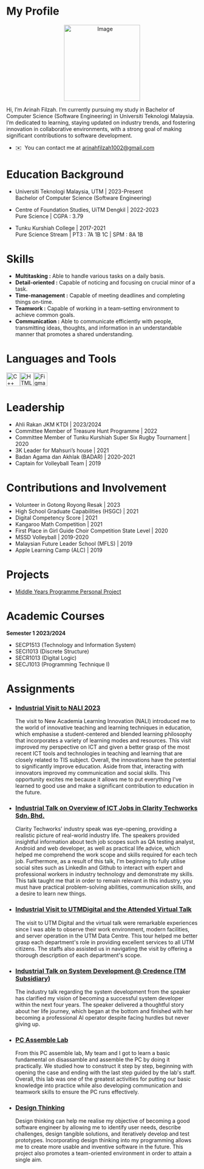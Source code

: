 
<h1 id="my-profile">My Profile</h1>
<p align="center">
<img src="https://avatars.githubusercontent.com/u/147329911?v=4"alt="Image"width="200" height="200"></p>

<p>Hi, I’m Arinah Filzah.  I’m currently pursuing my study in Bachelor of Computer Science (Software Engineering) in Universiti Teknologi Malaysia. I’m dedicated to learning, staying updated on industry trends, and fostering innovation in collaborative environments, with a strong goal of making significant contributions to software development.</p>

* ✉️  You can contact me at [arinahfilzah1002@gmail.com](mailto:arinahfilzah1002@gmail.com)

<h1 id="education-background">Education Background</h1>
<ul>
<li>
<p>Universiti Teknologi Malaysia, UTM | 2023-Present<br>
Bachelor of Computer Science (Software Engineering)</p>
</li>
<li>
<p>Centre of Foundation Studies, UiTM Dengkil | 2022-2023<br>
Pure Science | CGPA : 3.79</p>
</li>
<li>
<p>Tunku Kurshiah College | 2017-2021<br>
Pure Science Stream | PT3 : 7A 1B 1C | SPM : 8A 1B</p>
</li>
</ul>

<h1 id="skills">Skills</h1>
<ul>
<li><strong>Multitasking :</strong> Able to handle various tasks on a daily basis.</li>
<li><strong>Detail-oriented :</strong> Capable of noticing and focusing on crucial minor of a task.</li>
<li><strong>Time-management :</strong> Capable of meeting deadlines and completing things on-time.</li>
<li><strong>Teamwork :</strong> Capable of working in a team-setting environment to achieve common goals.</li>
<li><strong>Communication :</strong> Able to communicate efficiently with people, transmitting ideas, thoughts, and information in an understandable manner that promotes a shared understanding.</li>
</ul>

<h1 id="languages-and-tools">Languages and Tools</h1>
<p align="left">
<a href="https://docs.microsoft.com/en-us/cpp/?view=msvc-170" target="_blank" rel="noreferrer"><img src="https://raw.githubusercontent.com/danielcranney/readme-generator/main/public/icons/skills/cplusplus-colored.svg" width="36" height="36" alt="C++" /></a><a href="https://developer.mozilla.org/en-US/docs/Glossary/HTML5" target="_blank" rel="noreferrer"><img src="https://raw.githubusercontent.com/danielcranney/readme-generator/main/public/icons/skills/html5-colored.svg" width="36" height="36" alt="HTML5" /></a><a href="https://www.figma.com/" target="_blank" rel="noreferrer"><img src="https://raw.githubusercontent.com/danielcranney/readme-generator/main/public/icons/skills/figma-colored.svg" width="36" height="36" alt="Figma" /></a>

<h1 id="leadership">Leadership</h1>
<ul>
<li>Ahli Rakan JKM KTDI | 2023/2024</li>
<li>Committee Member of Treasure Hunt Programme | 2022</li>
<li>Committee Member of Tunku Kurshiah Super Six Rugby Tournament | 2020</li>
<li>3K Leader for Mahsuri’s house | 2021</li>
<li>Badan Agama dan Akhlak (BADAR) | 2020-2021</li>
<li>Captain for Volleyball Team | 2019</li>
</ul>

<h1 id="contributions-and-involvement">Contributions and Involvement</h1>
<ul>
<li>Volunteer in Gotong Royong Resak | 2023</li>
<li>High School Graduate Capabilities (HSGC) | 2021</li>
<li>Digital Competency Score | 2021</li>
<li>Kangaroo Math Competition | 2021</li>
<li>First Place in Girl Guide Choir Competition State Level | 2020</li>
<li>MSSD Volleyball | 2019-2020</li>
<li>Malaysian Future Leader School (MFLS) | 2019</li>
<li>Apple Learning Camp (ALC) | 2019</li>
</ul>

<h1 id="projects">Projects</h1>

* [Middle Years Programme Personal Project](https://arinahfilzah1002.wixsite.com/my-site-15) 

<h1 id="academic-courses">Academic Courses</h1>
<p><strong>Semester 1 2023/2024</strong></p>
<ul>
<li>SECP1513 (Technology and Information System)</li>
<li>SECI1013 (Discrete Structure)</li>
<li>SECR1013 (Digital Logic)</li>
<li>SECJ1013 (Programming Technique I)</li>
</ul>

<h1 id="assignments">Assignments</h1>

<ul>
<li>
<h3><a href="Assignment 1 TIS.pdf">Industrial Visit to NALI 2023</a></h3>
The visit to New Academia Learning Innovation (NALI) introduced me to the world of innovative teaching and learning techniques in education, which emphasise a student-centered and blended learning philosophy that incorporates a variety of learning modes and resources. This visit improved my perspective on ICT and given a better grasp of the most recent ICT tools and technologies in teaching and learning that are closely related to TIS subject. Overall, the innovations have the potential to significantly improve education. Aside from that, interacting with innovators improved my communication and social skills. This opportunity excites me because it allows me to put everything I've learned to good use and make a significant contribution to education in the future.
</li>
<li>
<h3><a href="Assignment 2 TIS.pdf">Industrial Talk on Overview of ICT Jobs in Clarity Techworks Sdn. Bhd.</a></h3>
Clarity Techworks' industry speak was eye-opening, providing a realistic picture of real-world industry life. The speakers provided insightful information about tech job scopes such as QA testing analyst, Android and web developer, as well as practical life advice, which helped me comprehend the work scope and skills required for each tech job. Furthermore, as a result of this talk, I'm beginning to fully utilise social sites such as LinkedIn and Github to interact with expert and professional workers in industry technology and demonstrate my skills. This talk taught me that in order to remain relevant in this industry, you must have practical problem-solving abilities, communication skills, and a desire to learn new things.
</li>
<li>
<h3><a href="Assignment 3 TIS.pdf">Industrial Visit to UTMDigital and the Attended Virtual Talk</a></h3>
The visit to UTM Digital and the virtual talk were remarkable experiences since I was able to observe their work environment, modern facilities, and server operation in the UTM Data Centre. This tour helped me better grasp each department's role in providing excellent services to all UTM citizens. The staffs also assisted us in navigating the visit by offering a thorough description of each department's scope.
</li>
<li>
<h3><a href="Assignment 4 TIS.pdf">Industrial Talk on System Development @ Credence (TM Subsidiary)</a></h3>
The industry talk regarding the system development from the speaker has clarified my vision of becoming a successful system developer within the next four years. The speaker delivered a thoughtful story about her life journey, which began at the bottom and finished with her becoming a professional AI operator despite facing hurdles but never giving up.
</li>
<li>
<h3><a href="PC Assemble Lab.pdf">PC Assemble Lab</a></h3>
From this PC assemble lab, My team and I got to learn a basic fundamental on disassamble and assemble the PC by doing it practically. We studied how to construct it step by step, beginning with opening the case and ending with the last step guided by the lab's staff. Overall, this lab was one of the greatest activities for putting our basic knowledge into practice while also developing communication and teamwork skills to ensure the PC runs effectively.
</li>
<li>
<h3><a href="Design Thinking.pdf">Design Thinking</a></h3>
Design thinking can help me realise my objective of becoming a good software engineer by allowing me to identify user needs, describe challenges, design tangible solutions, and iteratively develop and test prototypes. Incorporating design thinking into my programming allows me to create more usable and inventive software in the future. This project also promotes a team-oriented environment in order to attain a single aim. 
